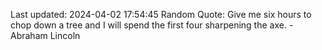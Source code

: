 Last updated: 2024-04-02 17:54:45
Random Quote: Give me six hours to chop down a tree and I will spend the first four sharpening the axe. - Abraham Lincoln